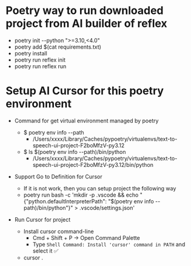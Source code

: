# Poetry way to run downloaded project from AI builder of reflex 
- poetry init --python ">=3.10,<4.0"
- poetry add $(cat requirements.txt)
- poetry install 
- poetry run reflex init
- poetry run reflex run 


# Setup AI Cursor for this poetry environment 
- Command for get virtual environment managed by poetry 
    - $ poetry env info --path
        - /Users/xxxx/Library/Caches/pypoetry/virtualenvs/text-to-speech-ui-project-F2boMfzV-py3.12
    - $ ls $(poetry env info --path)/bin/python 
        - /Users/xxxx/Library/Caches/pypoetry/virtualenvs/text-to-speech-ui-project-F2boMfzV-py3.12/bin/python    

- Support Go to Definition for Cursor
    - If it is not work, then you can setup project the following way 
    - poetry run bash -c 'mkdir -p .vscode && echo "{\"python.defaultInterpreterPath\": \"$(poetry env info --path)/bin/python\"}" > .vscode/settings.json'

- Run Cursor for project 
    - Install cursor command-line 
        - Cmd + Shift + P -> Open Command Palette
        - Type ```Shell Command: Install 'cursor' command in PATH``` and select it ✅
    - cursor . 
    



